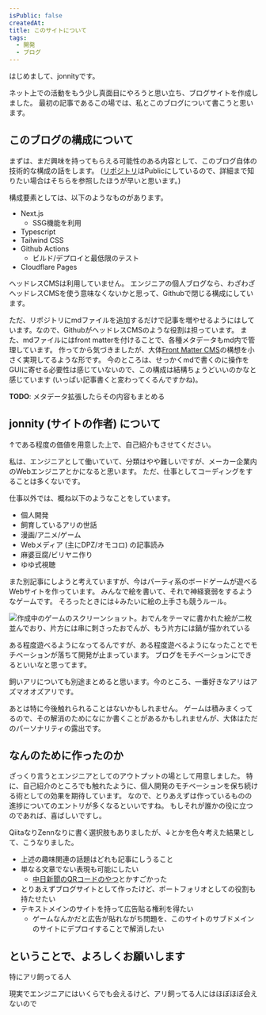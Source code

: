 ```yaml
---
isPublic: false
createdAt: 
title: このサイトについて
tags: 
  - 開発
  - ブログ
---
```


はじめまして、jonnityです。

ネット上での活動をもう少し真面目にやろうと思い立ち、ブログサイトを作成しました。
最初の記事であるこの場では、私とこのブログについて書こうと思います。

## このブログの構成について

まずは、まだ興味を持ってもらえる可能性のある内容として、このブログ自体の技術的な構成の話をします。
([リポジトリ](https://github.com/jonnity/blog)はPublicにしているので、詳細まで知りたい場合はそちらを参照したほうが早いと思います。)

構成要素としては、以下のようなものがあります。

* Next.js
  * SSG機能を利用
* Typescript
* Tailwind CSS
* Github Actions
  * ビルド/デプロイと最低限のテスト
* Cloudflare Pages

ヘッドレスCMSは利用していません。
エンジニアの個人ブログなら、わざわざヘッドレスCMSを使う意味なくないかと思って、Githubで閉じる構成にしています。

ただ、リポジトリにmdファイルを追加するだけで記事を増やせるようにはしています。なので、GithubがヘッドレスCMSのような役割は担っています。
また、mdファイルにはfront matterを付けることで、各種メタデータもmd内で管理しています。
作ってから気づきましたが、大体[Front Matter CMS](https://frontmatter.codes)の構想を小さく実現してるような形です。
今のところは、せっかくmdで書くのに操作をGUIに寄せる必要性は感じていないので、この構成は結構ちょうどいいのかなと感じています (いっぱい記事書くと変わってくるんですかね)。

**TODO**: メタデータ拡張したらその内容もまとめる

## jonnity (サイトの作者) について

↑である程度の価値を用意した上で、自己紹介もさせてください。

私は、エンジニアとして働いていて、分類はやや難しいですが、メーカー企業内のWebエンジニアとかになると思います。
ただ、仕事としてコーディングをすることは多くないです。

仕事以外では、概ね以下のようなことをしています。

* 個人開発
* 飼育しているアリの世話
* 漫画/アニメ/ゲーム
* Webメディア (主にDPZ/オモコロ) の記事読み
* 麻婆豆腐/ビリヤニ作り
* ゆゆ式視聴

また別記事にしようと考えていますが、今はパーティ系のボードゲームが遊べるWebサイトを作っています。
みんなで絵を書いて、それで神経衰弱をするようなゲームです。
そろったときには↓みたいに絵の上手さも競うルール。

![作成中のゲームのスクリーンショット。おでんをテーマに書かれた絵が二枚並んでおり、片方には串に刺さったおでんが、もう片方には鍋が描かれている](/entry/about-this-blog/sketch-match.png)

ある程度遊べるようになってるんですが、ある程度遊べるようになったことでモチベーションが落ちて開発が止まっています。
ブログをモチベーションにできるといいなと思ってます。

飼いアリについても別途まとめると思います。今のところ、一番好きなアリはアズマオオズアリです。

あとは特に今後触れられることはないかもしれません。
ゲームは積みまくってるので、その解消のためになにか書くことがあるかもしれませんが、大体はただのパーソナリティの露出です。

## なんのために作ったのか

ざっくり言うとエンジニアとしてのアウトプットの場として用意しました。
特に、自己紹介のところでも触れたように、個人開発のモチベーションを保ち続ける術としての効果を期待しています。
なので、とりあえずは作っているものの進捗についてのエントリが多くなるといいですね。
もしそれが誰かの役に立つのであれば、喜ばしいですし。

QiitaなりZennなりに書く選択肢もありましたが、↓とかを色々考えた結果として、こうなりました。

* 上述の趣味関連の話題はどれも記事にしうること
* 単なる文章でない表現も可能にしたい
  * [中日新聞のQRコードのやつ](https://static.chunichi.co.jp/chunichi/pages/feature/science/galois_field_in_auto_factory.html)とかすごかった
* とりあえずブログサイトとして作ったけど、ポートフォリオとしての役割も持たせたい
* テキストメインのサイトを持って広告貼る権利を得たい
  * ゲームなんかだと広告が貼れながち問題を、このサイトのサブドメインのサイトにデプロイすることで解消したい

## ということで、よろしくお願いします

特にアリ飼ってる人

現実でエンジニアにはいくらでも会えるけど、アリ飼ってる人にはほぼほぼ会えないので
